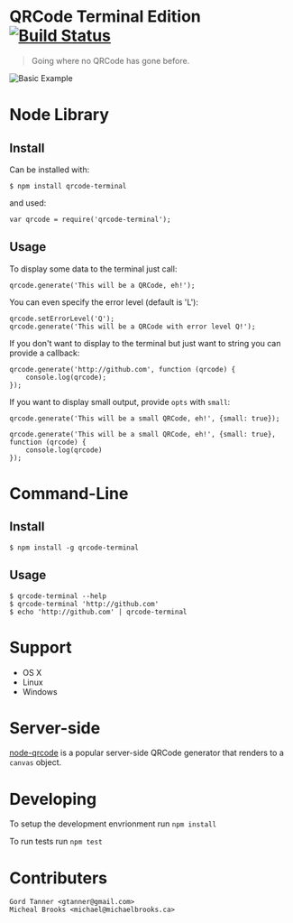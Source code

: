 # QRCode Terminal Edition [![Build Status][travis-ci-img]][travis-ci-url]

> Going where no QRCode has gone before.

![Basic Example][basic-example-img]

# Node Library

## Install

Can be installed with:

    $ npm install qrcode-terminal

and used:

    var qrcode = require('qrcode-terminal');

## Usage

To display some data to the terminal just call:

    qrcode.generate('This will be a QRCode, eh!');

You can even specify the error level (default is 'L'):
    
    qrcode.setErrorLevel('Q');
    qrcode.generate('This will be a QRCode with error level Q!');

If you don't want to display to the terminal but just want to string you can provide a callback:

    qrcode.generate('http://github.com', function (qrcode) {
        console.log(qrcode);
    });

If you want to display small output, provide `opts` with `small`:

    qrcode.generate('This will be a small QRCode, eh!', {small: true});

    qrcode.generate('This will be a small QRCode, eh!', {small: true}, function (qrcode) {
        console.log(qrcode)
    });

# Command-Line

## Install

    $ npm install -g qrcode-terminal

## Usage

    $ qrcode-terminal --help
    $ qrcode-terminal 'http://github.com'
    $ echo 'http://github.com' | qrcode-terminal

# Support

- OS X
- Linux
- Windows

# Server-side

[node-qrcode][node-qrcode-url] is a popular server-side QRCode generator that
renders to a `canvas` object.

# Developing

To setup the development envrionment run `npm install`

To run tests run `npm test`

# Contributers

    Gord Tanner <gtanner@gmail.com>
    Micheal Brooks <michael@michaelbrooks.ca>

[travis-ci-img]: https://travis-ci.org/gtanner/qrcode-terminal.png
[travis-ci-url]: https://travis-ci.org/gtanner/qrcode-terminal
[basic-example-img]: https://raw.github.com/gtanner/qrcode-terminal/master/example/basic.png
[node-qrcode-url]: https://github.com/soldair/node-qrcode

